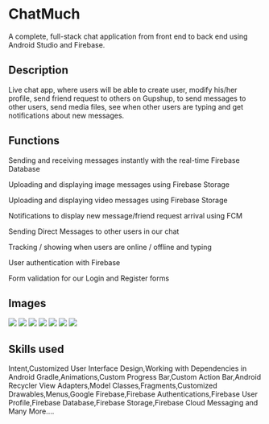 # ChatMuch
A complete, full-stack chat application from front end to back end using Android Studio and Firebase.

## Description
Live chat app, where users will be able to create user, modify
his/her profile, send friend request to others on Gupshup, to 
send messages to other users, send media files, see when other
users are typing and get notifications about new messages.

## Functions

Sending and receiving messages instantly with the real-time Firebase Database

Uploading and displaying image messages using Firebase Storage

Uploading and displaying video messages using Firebase Storage

Notifications to display new message/friend request arrival using FCM

Sending Direct Messages to other users in our chat

Tracking / showing when users are online / offline and typing

User authentication with Firebase

Form validation for our Login and Register forms

## Images

![](Screenshot%20(52).png)
![](Screenshot%20(53).png)
![](Screenshot%20(54).png)
![](Screenshot%20(55).png)
![](Screenshot%20(56).png)
![](Screenshot%20(57).png)
![](Screenshot%20(58).png)

## Skills used
Intent,Customized User Interface Design,Working with Dependencies in Android Gradle,Animations,Custom Progress Bar,Custom Action Bar,Android Recycler View
Adapters,Model Classes,Fragments,Customized Drawables,Menus,Google Firebase,Firebase Authentications,Firebase User Profile,Firebase Database,Firebase Storage,Firebase Cloud Messaging
and Many More....
